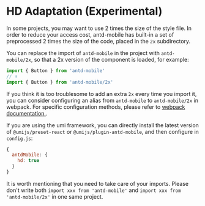 # HD Adaptation (Experimental)

In some projects, you may want to use 2 times the size of the style file. In order to reduce your access cost, antd-mobile has built-in a set of preprocessed 2 times the size of the code, placed in the `2x` subdirectory.

You can replace the import of `antd-mobile` in the project with `antd-mobile/2x`, so that a 2x version of the component is loaded, for example:

```js
import { Button } from 'antd-mobile'
// ⬇️
import { Button } from 'antd-mobile/2x'
```

If you think it is too troublesome to add an extra `2x` every time you import it, you can consider configuring an alias from `antd-mobile` to `antd-mobile/2x` in webpack. For specific configuration methods, please refer to [webpack documentation ](https://webpack.js.org/configuration/resolve/#resolvealias).

If you are using the umi framework, you can directly install the latest version of `@umijs/preset-react` or `@umijs/plugin-antd-mobile`, and then configure in `config.js`:

```js
{
  antdMobile: {
    hd: true
  }
}
```

It is worth mentioning that you need to take care of your imports. Please don't write both `import xxx from 'antd-mobile'` and `import xxx from 'antd-mobile/2x'` in one same project.
